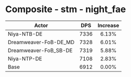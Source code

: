 # Composite - stm - night_fae
| Actor | DPS | Increase |
|---|:---:|:---:|
|Niya-NTB-DE|7336|6.13%|
|Dreamweaver-FoB-DE_MD|7328|6.01%|
|Dreamweaver-FoB_SB-DE|7319|5.88%|
|Niya-NTP-DE|7108|2.83%|
|Base|6912|0.00%|
